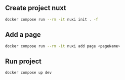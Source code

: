 ## Create project nuxt
``` bash
docker compose run --rm -it nuxi init . -f
```

## Add a page
``` bash
docker compose run --rm -it nuxi add page <pageName>
```

## Run project
``` bash
docker compose up dev
```

